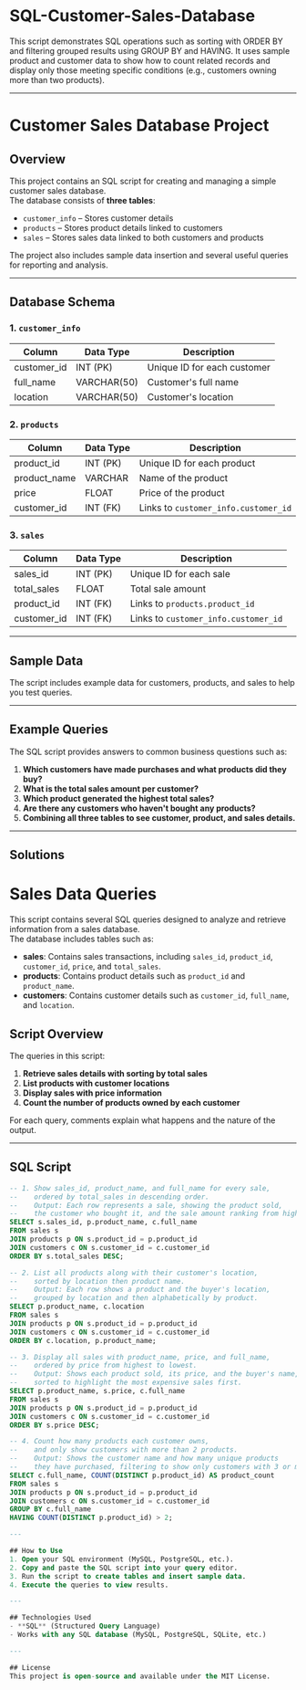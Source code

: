 # SQL-Customer-Sales-Database
This script demonstrates SQL operations such as sorting with ORDER BY and filtering grouped results using GROUP BY and HAVING. It uses sample product and customer data to show how to count related records and display only those meeting specific conditions (e.g., customers owning more than two products).

---
# Customer Sales Database Project

## Overview
This project contains an SQL script for creating and managing a simple customer sales database.  
The database consists of **three tables**:  
- `customer_info` – Stores customer details  
- `products` – Stores product details linked to customers  
- `sales` – Stores sales data linked to both customers and products  

The project also includes sample data insertion and several useful queries for reporting and analysis.

---

## Database Schema

### 1. `customer_info`
| Column       | Data Type      | Description                   |
|--------------|---------------|-------------------------------|
| customer_id  | INT (PK)      | Unique ID for each customer   |
| full_name    | VARCHAR(50)   | Customer's full name          |
| location     | VARCHAR(50)   | Customer's location           |

### 2. `products`
| Column       | Data Type      | Description                              |
|--------------|---------------|------------------------------------------|
| product_id   | INT (PK)      | Unique ID for each product               |
| product_name | VARCHAR       | Name of the product                      |
| price        | FLOAT         | Price of the product                     |
| customer_id  | INT (FK)      | Links to `customer_info.customer_id`     |

### 3. `sales`
| Column       | Data Type      | Description                              |
|--------------|---------------|------------------------------------------|
| sales_id     | INT (PK)      | Unique ID for each sale                  |
| total_sales  | FLOAT         | Total sale amount                        |
| product_id   | INT (FK)      | Links to `products.product_id`           |
| customer_id  | INT (FK)      | Links to `customer_info.customer_id`     |

---

## Sample Data
The script includes example data for customers, products, and sales to help you test queries.

---

## Example Queries
The SQL script provides answers to common business questions such as:

1. **Which customers have made purchases and what products did they buy?**  
2. **What is the total sales amount per customer?**  
3. **Which product generated the highest total sales?**  
4. **Are there any customers who haven't bought any products?**  
5. **Combining all three tables to see customer, product, and sales details.**

---

## Solutions
# Sales Data Queries

This script contains several SQL queries designed to analyze and retrieve information from a sales database.  
The database includes tables such as:
- **sales**: Contains sales transactions, including `sales_id`, `product_id`, `customer_id`, `price`, and `total_sales`.
- **products**: Contains product details such as `product_id` and `product_name`.
- **customers**: Contains customer details such as `customer_id`, `full_name`, and `location`.

## Script Overview
The queries in this script:
1. **Retrieve sales details with sorting by total sales**  
2. **List products with customer locations**  
3. **Display sales with price information**  
4. **Count the number of products owned by each customer**  

For each query, comments explain what happens and the nature of the output.

---

## SQL Script

```sql
-- 1. Show sales_id, product_name, and full_name for every sale, 
--    ordered by total_sales in descending order.
--    Output: Each row represents a sale, showing the product sold,
--    the customer who bought it, and the sale amount ranking from highest to lowest.
SELECT s.sales_id, p.product_name, c.full_name
FROM sales s
JOIN products p ON s.product_id = p.product_id
JOIN customers c ON s.customer_id = c.customer_id
ORDER BY s.total_sales DESC;

-- 2. List all products along with their customer's location,
--    sorted by location then product name.
--    Output: Each row shows a product and the buyer's location,
--    grouped by location and then alphabetically by product.
SELECT p.product_name, c.location
FROM sales s
JOIN products p ON s.product_id = p.product_id
JOIN customers c ON s.customer_id = c.customer_id
ORDER BY c.location, p.product_name;

-- 3. Display all sales with product_name, price, and full_name,
--    ordered by price from highest to lowest.
--    Output: Shows each product sold, its price, and the buyer's name,
--    sorted to highlight the most expensive sales first.
SELECT p.product_name, s.price, c.full_name
FROM sales s
JOIN products p ON s.product_id = p.product_id
JOIN customers c ON s.customer_id = c.customer_id
ORDER BY s.price DESC;

-- 4. Count how many products each customer owns,
--    and only show customers with more than 2 products.
--    Output: Shows the customer name and how many unique products
--    they have purchased, filtering to show only customers with 3 or more products.
SELECT c.full_name, COUNT(DISTINCT p.product_id) AS product_count
FROM sales s
JOIN products p ON s.product_id = p.product_id
JOIN customers c ON s.customer_id = c.customer_id
GROUP BY c.full_name
HAVING COUNT(DISTINCT p.product_id) > 2;

---

## How to Use
1. Open your SQL environment (MySQL, PostgreSQL, etc.).
2. Copy and paste the SQL script into your query editor.
3. Run the script to create tables and insert sample data.
4. Execute the queries to view results.

---

## Technologies Used
- **SQL** (Structured Query Language)
- Works with any SQL database (MySQL, PostgreSQL, SQLite, etc.)

---

## License
This project is open-source and available under the MIT License.
